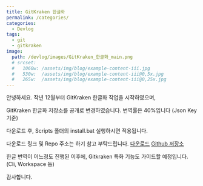 ```yaml
---
title: GitKraken 한글화
permalink: /categories/
categories:
  - Devlog
tags:
  - git
  - gitkraken
image: 
  path: /devlog/images/GitKraken_한글화_main.png
  # srcset:
  #   1060w: /assets/img/blog/example-content-iii.jpg
  #   530w:  /assets/img/blog/example-content-iii@0,5x.jpg
  #   265w:  /assets/img/blog/example-content-iii@0,25x.jpg
---
```



안녕하세요. 
작년 12월부터 GitKraken 한글화 작업을 시작하였으며,

GitKraken 한글화 저장소를 공개로 변경하였습니다.
번역률은 40%입니다 (Json Key 기준)

다운로드 후, Scripts 폴더의 install.bat 실행하시면 적용됩니다.

다운로드 링크 및 Repo 주소는 하기 참고 부탁드립니다.
[다운로드](https://github.com/shblue21/gitkraken-korean/releases/tag/pre-release)
[Github 저장소](https://github.com/shblue21/gitkraken-korean)

한글 번역이 어느정도 진행된 이후에, Gitkraken 특화 기능도 가이드할 예정입니다. (Cli, Workspace 등)

감사합니다.  
